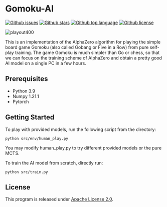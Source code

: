 # Gomoku-AI

[![Github issues](https://img.shields.io/github/issues/m-star18/Gomoku-AI)](https://github.com/m-star18/Gomoku-AI/issues)
[![Github stars](https://img.shields.io/github/stars/m-star18/Gomoku-AI)](https://github.com/m-star18/Gomoku-AI/stargazers)
[![Github top language](https://img.shields.io/github/languages/top/m-star18/Gomoku-AI)](https://github.com/m-star18/Gomoku-AI/)
[![Github license](https://img.shields.io/github/license/m-star18/Gomoku-AI)](https://github.com/m-star18/Gomoku-AI/)

![playout400](https://raw.githubusercontent.com/junxiaosong/AlphaZero_Gomoku/master/playout400.gif)

This is an implementation of the AlphaZero algorithm for playing the simple board game Gomoku (also called Gobang or Five in a Row) from pure self-play training. The game Gomoku is much simpler than Go or chess, so that we can focus on the training scheme of AlphaZero and obtain a pretty good AI model on a single PC in a few hours. 

## Prerequisites

- Python 3.9
- Numpy 1.21.1
- Pytorch 

## Getting Started

To play with provided models, run the following script from the directory:  
```
python src/env/human_play.py  
```
You may modify human_play.py to try different provided models or the pure MCTS.

To train the AI model from scratch, directly run:   
```
python src/train.py
```

## License

This program is released under [Apache License 2.0](https://www.apache.org/licenses/LICENSE-2.0).
